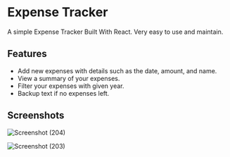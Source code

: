 # Expense Tracker
A simple Expense Tracker Built With React. Very easy to use and maintain.

## Features
- Add new expenses with details such as the date, amount, and name.
- View a summary of your expenses.
- Filter your expenses with given year.
- Backup text if no expenses left.

## Screenshots
![Screenshot (204)](https://github.com/Iamsakeeb10/react_expense_tracker/assets/114988476/d17c0fc9-0a45-4f61-adf6-f9cff2eccbd1)

![Screenshot (203)](https://github.com/Iamsakeeb10/react_expense_tracker/assets/114988476/42d3f05c-d208-4cae-9344-684a099489b6)
